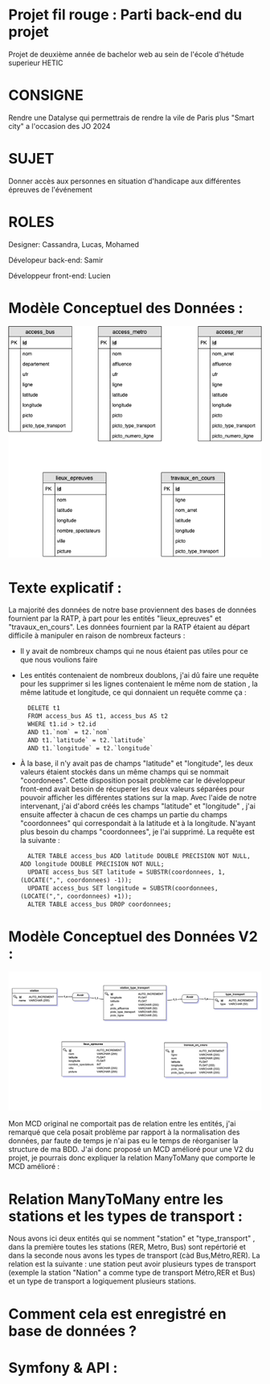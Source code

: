 # Projet fil rouge : Parti back-end du projet

Projet de deuxième année de bachelor web au sein de l'école d'hétude superieur HETIC

# CONSIGNE

Rendre une Datalyse qui permettrais de rendre la vile de Paris plus "Smart city" a l'occasion des JO 2024

# SUJET

Donner accès aux personnes en situation d'handicape aux différentes épreuves de l'événement

# ROLES

Designer: Cassandra, Lucas, Mohamed

Dévelopeur back-end: Samir

Développeur front-end: Lucien

# Modèle Conceptuel des Données :

![alt text](https://raw.githubusercontent.com/ChalalSamir/fil_rouge/master/MCD.png)


# Texte explicatif :

La majorité des données de notre base proviennent des bases de données fournient par la RATP, à part pour les entités "lieux_epreuves" et "travaux_en_cours". Les données fournient par la RATP étaient au départ difficile à manipuler en raison de nombreux facteurs : 

- Il y avait de nombreux champs qui ne nous étaient pas utiles pour ce que nous voulions faire

- Les entités contenaient de nombreux doublons, j'ai dû faire une requête pour les supprimer si les lignes contenaient le même nom de station , la même latitude et longitude, ce qui donnaient un requête comme ça :

        DELETE t1 
        FROM access_bus AS t1, access_bus AS t2
        WHERE t1.id > t2.id
        AND t1.`nom` = t2.`nom`
        AND t1.`latitude` = t2.`latitude`
        AND t1.`longitude` = t2.`longitude`
    
- À la base, il n'y avait pas de champs "latitude" et "longitude", les deux valeurs étaient stockés dans un même champs qui se nommait "coordonees". Cette disposition posait problème car le développeur front-end avait besoin de récuperer les deux valeurs séparées pour pouvoir afficher les différentes stations sur la map. Avec l'aide de notre intervenant, j'ai d'abord créés les champs "latitude" et "longitude" , j'ai ensuite affecter à chacun de ces champs un partie du champs "coordonnees" qui correspondait à la latitude et à la longitude. N'ayant plus besoin du champs "coordonnees", je l'ai supprimé. La requête est la suivante : 

        ALTER TABLE access_bus ADD latitude DOUBLE PRECISION NOT NULL, ADD longitude DOUBLE PRECISION NOT NULL;
        UPDATE access_bus SET latitude = SUBSTR(coordonnees, 1, (LOCATE(",", coordonnees) -1));
        UPDATE access_bus SET longitude = SUBSTR(coordonnees, (LOCATE(",", coordonnees) +1));
        ALTER TABLE access_bus DROP coordonnees;
        
        
# Modèle Conceptuel des Données V2 :

![alt text](https://raw.githubusercontent.com/ChalalSamir/fil_rouge/master/MCDV2.png)


Mon MCD original ne comportait pas de relation entre les entités, j'ai remarqué que cela posait problème par rapport à la normalisation des données, par faute de temps je n'ai pas eu le temps de réorganiser la structure de ma BDD. J'ai donc proposé un MCD amélioré pour une V2 du projet, je pourrais donc expliquer la relation ManyToMany que comporte le MCD amélioré : 

# Relation ManyToMany entre les stations et les types de transport : 

Nous avons ici deux entités qui se nomment "station" et "type_transport" , dans la première toutes les stations (RER, Metro, Bus) sont repértorié et dans la seconde nous avons les types de transport (càd Bus,Métro,RER). La relation est la suivante : une station peut avoir plusieurs types de transport (exemple la station "Nation" a comme type de transport Métro,RER et Bus) et un type de transport a logiquement plusieurs stations. 

# Comment cela est enregistré en base de données ?

 
# Symfony & API :

       

